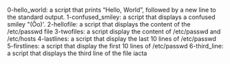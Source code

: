 0-hello_world: a script that prints “Hello, World”, followed by a new line to the standard output.
1-confused_smiley: a script that displays a confused smiley "(Ôo)'.
2-hellofile: a script that displays the content of the /etc/passwd file
3-twofiles: a script display the content of /etc/passwd and /etc/hosts
4-lastlines: a script that display the last 10 lines of /etc/passwd
5-firstlines:  a script that display the first 10 lines of /etc/passwd
6-third_line:  a script that displays the third line of the file iacta
